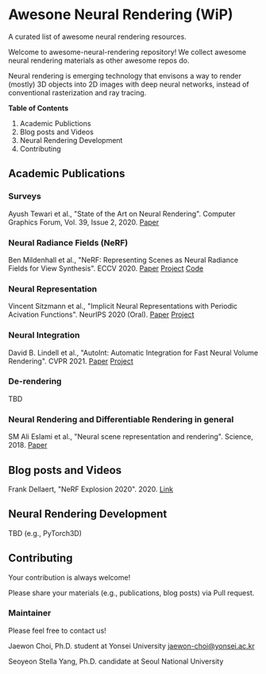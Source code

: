# Awesone Neural Rendering (WiP)

A curated list of awesome neural rendering resources.

Welcome to awesome-neural-rendering repository! We collect awesome neural rendering materials as other awesome repos do.

Neural rendering is emerging technology that envisons a way to render (mostly) 3D objects into 2D images with deep neural networks, instead of conventional rasterization and ray tracing.

**Table of Contents**

1. Academic Publictions
2. Blog posts and Videos
3. Neural Rendering Development
4. Contributing

## Academic Publications


### Surveys

Ayush Tewari et al., "State of the Art on Neural Rendering". Computer Graphics Forum, Vol. 39, Issue 2, 2020. [Paper](https://arxiv.org/abs/2004.03805)

### Neural Radiance Fields (NeRF)

Ben Mildenhall et al., "NeRF: Representing Scenes as Neural Radiance Fields for View Synthesis". ECCV 2020. [Paper](https://arxiv.org/abs/2003.08934) [Project](https://www.matthewtancik.com/nerf) [Code](https://github.com/bmild/nerf)

### Neural Representation

Vincent Sitzmann et al., "Implicit Neural Representations with Periodic Acivation Functions". NeurIPS 2020 (Oral). [Paper](https://arxiv.org/abs/2006.09661) [Project](https://vsitzmann.github.io/siren/)

### Neural Integration

David B. Lindell et al., "AutoInt: Automatic Integration for Fast Neural Volume Rendering". CVPR 2021. [Paper](https://arxiv.org/abs/2012.01714) [Project](http://www.computationalimaging.org/publications/automatic-integration/)

### De-rendering

TBD

### Neural Rendering and Differentiable Rendering in general

SM Ali Eslami et al., "Neural scene representation and rendering". Science, 2018. [Paper](https://science.sciencemag.org/content/360/6394/1204.abstract)


## Blog posts and Videos

Frank Dellaert, "NeRF Explosion 2020". 2020. [Link](https://dellaert.github.io/NeRF/)

## Neural Rendering Development

TBD (e.g., PyTorch3D)

## Contributing

Your contribution is always welcome!

Please share your materials (e.g., publications, blog posts) via Pull request.

### Maintainer

Please feel free to contact us!

Jaewon Choi, Ph.D. student at Yonsei University <jaewon-choi@yonsei.ac.kr>

Seoyeon Stella Yang, Ph.D. candidate at Seoul National University
